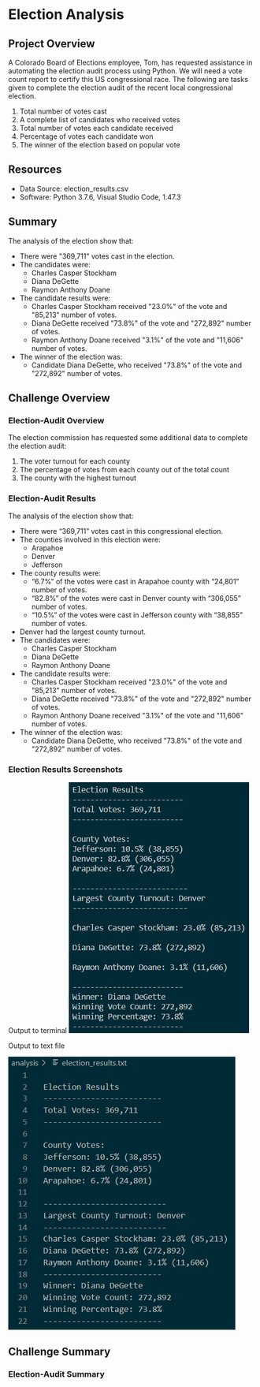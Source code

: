 # Election Analysis

## Project Overview
A Colorado Board of Elections employee, Tom, has requested assistance in automating the election audit process using Python. We will need a vote count report to certify this US congressional race. The following are tasks given to complete the election audit of the recent local congressional election.

1. Total number of votes cast
2. A complete list of candidates who received votes
3. Total number of votes each candidate received
4. Percentage of votes each candidate won
5. The winner of the election based on popular vote


## Resources
- Data Source: election_results.csv
- Software: Python 3.7.6, Visual Studio Code, 1.47.3

## Summary
The analysis of the election show that:
- There were "369,711" votes cast in the election.
- The candidates were:
    - Charles Casper Stockham
    - Diana DeGette
    - Raymon Anthony Doane
- The candidate results were:
    - Charles Casper Stockham received "23.0%" of the vote and "85,213" number of votes.
    - Diana DeGette received "73.8%" of the vote and "272,892" number of votes.
    - Raymon Anthony Doane received "3.1%" of the vote and "11,606" number of votes.
 - The winner of the election was:
    - Candidate Diana DeGette, who received "73.8%" of the vote and "272,892" number of votes.
  
## Challenge Overview
### Election-Audit Overview
The election commission has requested some additional data to complete the election audit:

1. The voter turnout for each county
2. The percentage of votes from each county out of the total count
3. The county with the highest turnout

### Election-Audit Results
The analysis of the election show that:
-	There were “369,711” votes cast in this congressional election.
-	The counties involved in this election were:
    - Arapahoe
    - Denver
    - Jefferson
-	The county results were:
    -	“6.7%” of the votes were cast in Arapahoe county with “24,801” number of votes.
    -	“82.8%” of the votes were cast in Denver county with “306,055” number of votes.
    -	“10.5%” of the votes were cast in Jefferson county with “38,855” number of votes.
-	Denver had the largest county turnout.
-	The candidates were:
    -	Charles Casper Stockham
    -	Diana DeGette
    -	Raymon Anthony Doane
-	The candidate results were:
    -	Charles Casper Stockham received "23.0%" of the vote and "85,213" number of votes.
    -	Diana DeGette received "73.8%" of the vote and "272,892" number of votes.
    -	Raymon Anthony Doane received "3.1%" of the vote and "11,606" number of votes.
-	The winner of the election was:
    -	Candidate Diana DeGette, who received "73.8%" of the vote and "272,892" number of votes.
    
### Election Results Screenshots
Output to terminal
![Terminal election results](resources/election_results_terminal.PNG)


Output to text file

![Text file election results](resources/election_results_txtfile.PNG)


## Challenge Summary
### Election-Audit Summary

